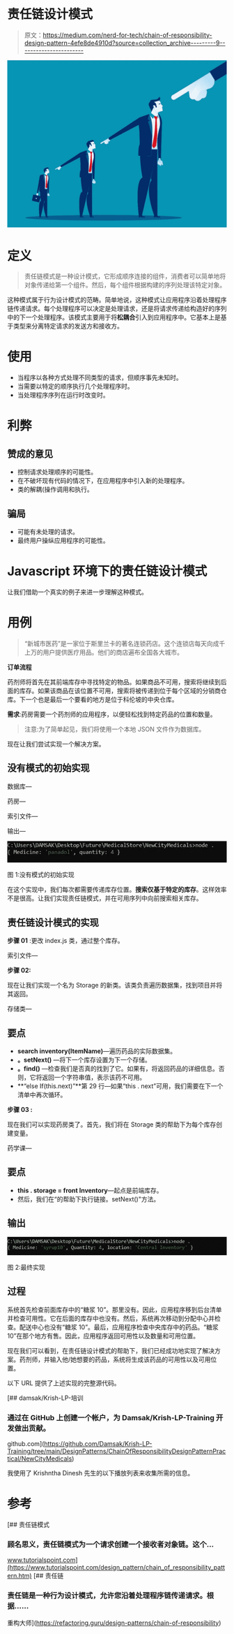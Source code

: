 # 责任链设计模式

> 原文：<https://medium.com/nerd-for-tech/chain-of-responsibility-design-pattern-4efe8de4910d?source=collection_archive---------9----------------------->

![](img/83b5a49082d39195a6d37850c6e79055.png)

# 定义

> 责任链模式是一种设计模式，它形成顺序连接的组件，消费者可以简单地将对象传递给第一个组件。然后，每个组件根据构建的序列处理该特定对象。

这种模式属于行为设计模式的范畴。简单地说，这种模式让应用程序沿着处理程序链传递请求。每个处理程序可以决定是处理请求，还是将请求传递给构造好的序列中的下一个处理程序。该模式主要用于将**松耦合**引入到应用程序中。它基本上是基于类型来分离特定请求的发送方和接收方。

# 使用

*   当程序以各种方式处理不同类型的请求，但顺序事先未知时。
*   当需要以特定的顺序执行几个处理程序时。
*   当处理程序序列在运行时改变时。

# 利弊

## 赞成的意见

*   控制请求处理顺序的可能性。
*   在不破坏现有代码的情况下，在应用程序中引入新的处理程序。
*   类的解耦(操作调用和执行。

## 骗局

*   可能有未处理的请求。
*   最终用户操纵应用程序的可能性。

# Javascript 环境下的责任链设计模式

让我们借助一个真实的例子来进一步理解这种模式。

# 用例

> “新城市医药”是一家位于斯里兰卡的著名连锁药店。这个连锁店每天向成千上万的用户提供医疗用品。他们的商店遍布全国各大城市。

**订单流程**

药剂师将首先在其前端库存中寻找特定的物品。如果商品不可用，搜索将继续到后面的库存。如果该商品在该位置不可用，搜索将被传递到位于每个区域的分销商仓库。下一个也是最后一个要看的地方是位于科伦坡的中央仓库。

**需求**:药房需要一个药剂师的应用程序，以便轻松找到特定药品的位置和数量。

> 注意:为了简单起见，我们将使用一个本地 JSON 文件作为数据库。

现在让我们尝试实现一个解决方案。

## 没有模式的初始实现

数据库—

药房—

索引文件—

输出—

![](img/700061040a0d8bc46878a332f1d518a4.png)

图 1:没有模式的初始实现

在这个实现中，我们每次都需要传递库存位置。**搜索仅基于特定的库存**。这样效率不是很高。让我们实现责任链模式，并在可用序列中向前搜索相关库存。

## 责任链设计模式的实现

**步骤 01** :更改 index.js 类，通过整个库存。

索引文件—

**步骤 02:**

现在让我们实现一个名为 Storage 的新类。该类负责遍历数据集，找到项目并将其返回。

存储类—

## 要点

*   **search inventory(ItemName)**—遍历药品的实际数据集。
*   **。setNext()** —将下一个库存设置为下一个存储。
*   **。find()** —检查我们是否真的找到了它。如果有，将返回药品的详细信息。否则，它将返回一个字符串值，表示该药不可用。
*   **“else If(this.next)”**第 29 行—如果“this . next”可用，我们需要在下一个清单中再次循环。

**步骤 03 :**

现在我们可以实现药房类了。首先，我们将在 Storage 类的帮助下为每个库存创建变量。

药学课—

## 要点

*   **this . storage = front Inventory**—起点是前端库存。
*   然后，我们在“的帮助下执行链接。setNext()"方法。

## 输出

![](img/0c5997aeeeee4924bbe97782c0eb113c.png)

图 2:最终实现

## 过程

系统首先检查前面库存中的“糖浆 10”。那里没有。因此，应用程序移到后台清单并检查可用性。它在后面的库存中也没有。然后，系统再次移动到分配中心并检查。配送中心也没有“糖浆 10”。最后，应用程序检查中央库存中的药品。“糖浆 10”在那个地方有售。因此，应用程序返回可用性以及数量和可用位置。

现在我们可以看到，在责任链设计模式的帮助下，我们已经成功地实现了解决方案。药剂师，并输入他/她想要的药品，系统将生成该药品的可用性以及可用位置。

以下 URL 提供了上述实现的完整源代码。

[](https://github.com/Damsak/Krish-LP-Training/tree/main/DesignPatterns/ChainOfResponsibilityDesignPatternPractical/NewCityMedicals) [## damsak/Krish-LP-培训

### 通过在 GitHub 上创建一个帐户，为 Damsak/Krish-LP-Training 开发做出贡献。

github.com](https://github.com/Damsak/Krish-LP-Training/tree/main/DesignPatterns/ChainOfResponsibilityDesignPatternPractical/NewCityMedicals) 

我使用了 Krishntha Dinesh 先生的以下播放列表来收集所需的信息。

# 参考

[](https://www.tutorialspoint.com/design_pattern/chain_of_responsibility_pattern.htm) [## 责任链模式

### 顾名思义，责任链模式为一个请求创建一个接收者对象链。这个…

www.tutorialspoint.com](https://www.tutorialspoint.com/design_pattern/chain_of_responsibility_pattern.htm) [](https://refactoring.guru/design-patterns/chain-of-responsibility) [## 责任链

### 责任链是一种行为设计模式，允许您沿着处理程序链传递请求。根据……

重构大师](https://refactoring.guru/design-patterns/chain-of-responsibility)